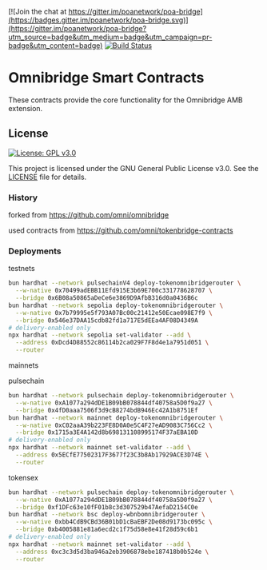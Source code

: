 [![Join the chat at https://gitter.im/poanetwork/poa-bridge](https://badges.gitter.im/poanetwork/poa-bridge.svg)](https://gitter.im/poanetwork/poa-bridge?utm_source=badge&utm_medium=badge&utm_campaign=pr-badge&utm_content=badge)
[![Build Status](https://github.com/poanetwork/omnibridge/workflows/omnibridge-contracts/badge.svg?branch=master)](https://github.com/poanetwork/omnibridge/workflows/omnibridge-contracts/badge.svg?branch=master)

# Omnibridge Smart Contracts

These contracts provide the core functionality for the Omnibridge AMB extension.

## License

[![License: GPL v3.0](https://img.shields.io/badge/License-GPL%20v3-blue.svg)](https://www.gnu.org/licenses/gpl-3.0)

This project is licensed under the GNU General Public License v3.0. See the [LICENSE](LICENSE) file for details.

### History

forked from https://github.com/omni/omnibridge

used contracts from https://github.com/omni/tokenbridge-contracts

### Deployments

testnets

```sh
bun hardhat --network pulsechainV4 deploy-tokenomnibridgerouter \
  --w-native 0x70499adEBB11Efd915E3b69E700c331778628707 \
  --bridge 0x6B08a50865aDeCe6e3869D9AfbB316d0a0436B6c
bun hardhat --network sepolia deploy-tokenomnibridgerouter \
  --w-native 0x7b79995e5f793A07Bc00c21412e50Ecae098E7f9 \
  --bridge 0x546e37DAA15cdb82fd1a717E5dEEa4AF08D4349A
# delivery-enabled only
npx hardhat --network sepolia set-validator --add \
  --address 0xDcd4D88552c86114b2ca029F7F8d4e1a7951d051 \
  --router
```

mainnets

pulsechain

```sh
bun hardhat --network pulsechain deploy-tokenomnibridgerouter \
  --w-native 0xA1077a294dDE1B09bB078844df40758a5D0f9a27 \
  --bridge 0x4fD0aaa7506f3d9cB8274bdB946Ec42A1b8751Ef
bun hardhat --network mainnet deploy-tokenomnibridgerouter \
  --w-native 0xC02aaA39b223FE8D0A0e5C4F27eAD9083C756Cc2 \
  --bridge 0x1715a3E4A142d8b698131108995174F37aEBA10D
# delivery-enabled only
npx hardhat --network mainnet set-validator --add \
  --address 0x5ECfE77502317F3677f23C3b8Ab17929ACE3D74E \
  --router
```

tokensex

```sh
bun hardhat --network pulsechain deploy-tokenomnibridgerouter \
  --w-native 0xA1077a294dDE1B09bB078844df40758a5D0f9a27 \
  --bridge 0xf1DFc63e10fF01b8c3d307529b47AefaD2154C0e
bun hardhat --network bsc deploy-wbnbomnibridgerouter \
  --w-native 0xbb4CdB9CBd36B01bD1cBaEBF2De08d9173bc095c \
  --bridge 0xb4005881e81a6ecd2c1f75d58e8e41f28d59c6b1
# delivery-enabled only
npx hardhat --network mainnet set-validator --add \
  --address 0xc3c3d5d3ba946a2eb3906878ebe187418b0b524e \
  --router
```
